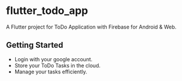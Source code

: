 # flutter_todo_app

A Flutter project for ToDo Application with Firebase for Android & Web.

## Getting Started

- Login with your google account.
- Store your ToDo Tasks in the cloud.
- Manage your tasks efficiently.
